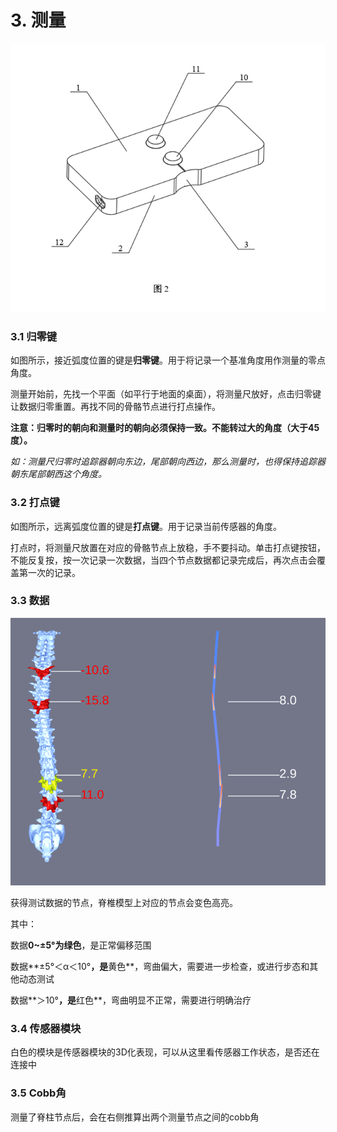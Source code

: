 # 3. 测量

![&#x6D4B;&#x91CF;&#x5C3A;&#x64CD;&#x4F5C;&#x6309;&#x952E;&#x5C55;&#x793A;&#x56FE;](../../../.gitbook/assets/21.png)

### 3.1 归零键

如图所示，接近弧度位置的键是**归零键**。用于将记录一个基准角度用作测量的零点角度。

测量开始前，先找一个平面（如平行于地面的桌面），将测量尺放好，点击归零键让数据归零重置。再找不同的骨骼节点进行打点操作。

**注意：归零时的朝向和测量时的朝向必须保持一致。不能转过大的角度（大于45度）。**

_如：测量尺归零时追踪器朝向东边，尾部朝向西边，那么测量时，也得保持追踪器朝东尾部朝西这个角度。_

### 3.2 打点键

如图所示，远离弧度位置的键是**打点键**。用于记录当前传感器的角度。

打点时，将测量尺放置在对应的骨骼节点上放稳，手不要抖动。单击打点键按钮，不能反复按，按一次记录一次数据，当四个节点数据都记录完成后，再次点击会覆盖第一次的记录。

### 3.3 数据

![&#x6A21;&#x62DF;&#x7684;&#x6D4B;&#x91CF;&#x6570;&#x636E;](../../../.gitbook/assets/22.png)

获得测试数据的节点，脊椎模型上对应的节点会变色高亮。

其中：

数据**0~±5°**为**绿色**，是正常偏移范围

数据**±5°＜α＜10°**，是**黄色**，弯曲偏大，需要进一步检查，或进行步态和其他动态测试

数据**＞10°**，是**红色**，弯曲明显不正常，需要进行明确治疗

### 3.4 传感器模块

白色的模块是传感器模块的3D化表现，可以从这里看传感器工作状态，是否还在连接中

### 3.5 Cobb角

测量了脊柱节点后，会在右侧推算出两个测量节点之间的cobb角

